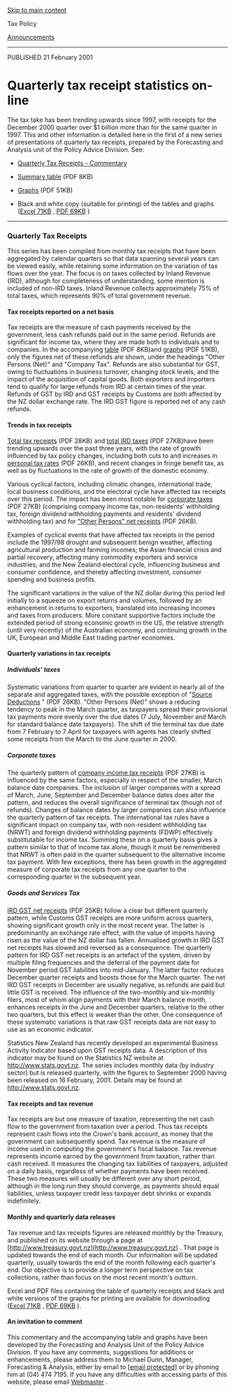 [Skip to main content](#main-content-tp)

Tax Policy

[Announcements](/news#sortCriteria=%40irsctpdate%20descending&numberOfResults=25&f-tpYearFacet=2001)

* * *

PUBLISHED 21 February 2001

Quarterly tax receipt statistics on-line
========================================

The tax take has been trending upwards since 1997, with receipts for the December 2000 quarter over $1 billion more than for the same quarter in 1997. This and other information is detailed here in the first of a new series of presentations of quarterly tax receipts, prepared by the Forecasting and Analysis unit of the Policy Advice Division. See:

*   [Quarterly Tax Receipts - Commentary](/news/2001/2001-02-21-quarterly-tax-receipt-statistics-line#commentary)
    
*   [Summary table](/-/media/project/ir/tp/news/2001/2001-02-21-quarterly-tax-receipt-statistics-line/2001-02-21-quarterly-tax-receipts-summary-table-pdf.pdf?sc_lang=en&modified=20200910060312&hash=4394A287BF1615B6E23ECA4690A40310)
     (PDF 8KB)
*   [Graphs](/-/media/project/ir/tp/news/2001/2001-02-21-quarterly-tax-receipt-statistics-line/2001-02-21-quarterly-tax-receipts-graphs-pdf.pdf?sc_lang=en&modified=20200910060314&hash=19D355A1D91328C8404D234E005ADC2F)
     (PDF 51KB)
*   Black and white copy (suitable for printing) of the tables and graphs ([Excel 71KB](/sites/default/files/news/2001-02-21-quarterly-tax-receipts-graphs-black-and-white.xls)
    , [PDF 69KB](/-/media/project/ir/tp/news/2001/2001-02-21-quarterly-tax-receipt-statistics-line/2001-02-21-quarterly-tax-receipts-graphs-black-and-white-pdf.pdf?sc_lang=en&modified=20200910060322&hash=51BE163CFB72E7DE8C48FA7349835137)
    )

* * *

### Quarterly Tax Receipts

This series has been compiled from monthly tax receipts that have been aggregated by calendar quarters so that data spanning several years can be viewed easily, while retaining some information on the variation of tax flows over the year. The focus is on taxes collected by Inland Revenue (IRD), although for completeness of understanding, some mention is included of non-IRD taxes. Inland Revenue collects approximately 75% of total taxes, which represents 90% of total government revenue.

#### Tax receipts reported on a net basis

Tax receipts are the measure of cash payments received by the government, less cash refunds paid out in the same period. Refunds are significant for income tax, where they are made both to individuals and to companies. In the accompanying [table](/-/media/project/ir/tp/news/2001/2001-02-21-quarterly-tax-receipt-statistics-line/2001-02-21-quarterly-tax-receipts-summary-table-pdf.pdf?sc_lang=en&modified=20200910060312&hash=4394A287BF1615B6E23ECA4690A40310)
 (PDF 8KB)and [graphs](/-/media/project/ir/tp/news/2001/2001-02-21-quarterly-tax-receipt-statistics-line/2001-02-21-quarterly-tax-receipts-graphs-pdf.pdf?sc_lang=en&modified=20200910060314&hash=19D355A1D91328C8404D234E005ADC2F)
 (PDF 51KB), only the figures net of these refunds are shown, under the headings "Other Persons (Net)" and "Company Tax". Refunds are also substantial for GST, owing to fluctuations in business turnover, changing stock levels, and the impact of the acquisition of capital goods. Both exporters and importers tend to qualify for large refunds from IRD at certain times of the year. Refunds of GST by IRD and GST receipts by Customs are both affected by the NZ dollar exchange rate. The IRD GST figure is reported net of any cash refunds.

#### Trends in tax receipts

[Total tax receipts](/-/media/project/ir/tp/news/2001/2001-02-21-quarterly-tax-receipt-statistics-line/2001-02-21-quarterly-tax-receipts-total-tax-pdf.pdf?sc_lang=en&modified=20200910060315&hash=CDB617EDD2FB8A6860F25E7B6F4ABCF9)
 (PDF 28KB) and [total IRD taxes](/-/media/project/ir/tp/news/2001/2001-02-21-quarterly-tax-receipt-statistics-line/2001-02-21-quarterly-tax-receipts-total-tax-ird-pdf.pdf?sc_lang=en&modified=20200910060316&hash=262C1D060322FB8330D7A83D831D4A31)
 (PDF 27KB)have been trending upwards over the past three years, with the rate of growth influenced by tax policy changes, including both cuts to and increases in [personal tax rates](/-/media/project/ir/tp/news/2001/2001-02-21-quarterly-tax-receipt-statistics-line/2001-02-21-quarterly-tax-receipts-total-tax-individuals-pdf.pdf?sc_lang=en&modified=20200910060318&hash=4A4A62999A46E5897F70B852BE3E27BE)
 (PDF 26KB), and recent changes in fringe benefit tax, as well as by fluctuations in the rate of growth of the domestic economy.

Various cyclical factors, including climatic changes, international trade, local business conditions, and the electoral cycle have affected tax receipts over this period. The impact has been most notable for [corporate taxes](/-/media/project/ir/tp/news/2001/2001-02-21-quarterly-tax-receipt-statistics-line/2001-02-21-quarterly-tax-receipts-total-tax-corporate-pdf.pdf?sc_lang=en&modified=20200910060319&hash=9251910C187785452AAACCDD6FF0977A)
 (PDF 27KB) (comprising company income tax, non-residents' withholding tax, foreign dividend withholding payments and residents' dividend withholding tax) and for ["Other Persons" net receipts](/-/media/project/ir/tp/news/2001/2001-02-21-quarterly-tax-receipt-statistics-line/2001-02-21-quarterly-tax-receipts-total-tax-individuals-pdf.pdf?sc_lang=en&modified=20200910060318&hash=4A4A62999A46E5897F70B852BE3E27BE)
 (PDF 26KB).

Examples of cyclical events that have affected tax receipts in the period include the 1997/98 drought and subsequent benign weather, affecting agricultural production and farming incomes; the Asian financial crisis and partial recovery, affecting many commodity exporters and service industries; and the New Zealand electoral cycle, influencing business and consumer confidence, and thereby affecting investment, consumer spending and business profits.

The significant variations in the value of the NZ dollar during this period led initially to a squeeze on export returns and volumes, followed by an enhancement in returns to exporters, translated into increasing incomes and taxes from producers. More constant supportive factors include the extended period of strong economic growth in the US, the relative strength (until very recently) of the Australian economy, and continuing growth in the UK, European and Middle East trading partner economies.

#### Quarterly variations in tax receipts

##### Individuals' taxes

Systematic variations from quarter to quarter are evident in nearly all of the separate and aggregated taxes, with the possible exception of "[Source Deductions](/-/media/project/ir/tp/news/2001/2001-02-21-quarterly-tax-receipt-statistics-line/2001-02-21-quarterly-tax-receipts-total-tax-individuals-pdf.pdf?sc_lang=en&modified=20200910060318&hash=4A4A62999A46E5897F70B852BE3E27BE)
" (PDF 26KB). "Other Persons (Net)" shows a reducing tendency to peak in the March quarter, as taxpayers spread their provisional tax payments more evenly over the due dates (7 July, November and March for standard balance date taxpayers). The shift of the terminal tax due date from 7 February to 7 April for taxpayers with agents has clearly shifted some receipts from the March to the June quarter in 2000.

##### Corporate taxes

The quarterly pattern of [company income tax receipts](/-/media/project/ir/tp/news/2001/2001-02-21-quarterly-tax-receipt-statistics-line/2001-02-21-quarterly-tax-receipts-total-tax-corporate-pdf.pdf?sc_lang=en&modified=20200910060319&hash=9251910C187785452AAACCDD6FF0977A)
 (PDF 27KB) is influenced by the same factors, especially in respect of the smaller, March balance date companies. The inclusion of larger companies with a spread of March, June, September and December balance dates does alter the pattern, and reduces the overall significance of terminal tax (though not of refunds). Changes of balance dates by larger companies can also influence the quarterly pattern of tax receipts. The international tax rules have a significant impact on company tax, with non-resident withholding tax (NRWT) and foreign dividend withholding payments (FDWP) effectively substitutable for income tax. Summing these on a quarterly basis gives a pattern similar to that of income tax alone, though it must be remembered that NRWT is often paid in the quarter subsequent to the alternative income tax payment. With few exceptions, there has been growth in the aggregated measure of corporate tax receipts from any one quarter to the corresponding quarter in the subsequent year.

##### Goods and Services Tax

[IRD GST net receipts](/-/media/project/ir/tp/news/2001/2001-02-21-quarterly-tax-receipt-statistics-line/2001-02-21-quarterly-tax-receipts-total-tax-gst-pdf.pdf?sc_lang=en&modified=20200910060321&hash=90E0341E64B002C80EE66B4897A8E7B6)
 (PDF 25KB) follow a clear but different quarterly pattern, while Customs GST receipts are more uniform across quarters, showing significant growth only in the most recent year. The latter is predominantly an exchange rate effect, with the value of imports having risen as the value of the NZ dollar has fallen. Annualised growth in IRD GST net receipts has slowed and reversed as a consequence. The quarterly pattern for IRD GST net receipts is an artefact of the system, driven by multiple filing frequencies and the deferral of the payment date for November period GST liabilities into mid-January. The latter factor reduces December quarter receipts and boosts those for the March quarter. The net IRD GST receipts in December are usually negative, as refunds are paid but little GST is received. The influence of the two-monthly and six-monthly filers, most of whom align payments with their March balance month, enhances receipts in the June and December quarters, relative to the other two quarters, but this effect is weaker than the other. One consequence of these systematic variations is that raw GST receipts data are not easy to use as an economic indicator.

Statistics New Zealand has recently developed an experimental Business Activity Indicator based upon GST receipts data. A description of this indicator may be found on the Statistics NZ website at http://www.stats.govt.nz. The series includes monthly data (by industry sector) but is released quarterly, with the figures to September 2000 having been released on 16 February, 2001. Details may be found at http://www.stats.govt.nz.

#### Tax receipts and tax revenue

Tax receipts are but one measure of taxation, representing the net cash flow to the government from taxation over a period. Thus tax receipts represent cash flows into the Crown's bank account, as money that the government can subsequently spend. Tax revenue is the measure of income used in computing the government's fiscal balance. Tax revenue represents income earned by the government from taxation, rather than cash received. It measures the changing tax liabilities of taxpayers, adjusted on a daily basis, regardless of whether payments have been received. These two measures will usually be different over any short period, although in the long run they should converge, as payments should equal liabilities, unless taxpayer credit less taxpayer debt shrinks or expands indefinitely.

#### Monthly and quarterly data releases

Tax revenue and tax receipts figures are released monthly by the Treasury, and published on its website through a page at [http://www.treasury.govt.nz](http://www.treasury.govt.nz)
. That page is updated towards the end of each month. Our information will be updated quarterly, usually towards the end of the month following each quarter's end. Our objective is to provide a longer term perspective on tax collections, rather than focus on the most recent month's outturn.

Excel and PDF files containing the table of quarterly receipts and black and white versions of the graphs for printing are available for downloading ([Excel 71KB](/sites/default/files/news/2001-02-21-quarterly-tax-receipts-graphs-black-and-white.xls)
, [PDF 69KB](/-/media/project/ir/tp/news/2001/2001-02-21-quarterly-tax-receipt-statistics-line/2001-02-21-quarterly-tax-receipts-graphs-black-and-white-pdf.pdf?sc_lang=en&modified=20200910060322&hash=51BE163CFB72E7DE8C48FA7349835137)
).

#### An invitation to comment

This commentary and the accompanying table and graphs have been developed by the Forecasting and Analysis Unit of the Policy Advice Division. If you have any comments, suggestions for additions or enhancements, please address them to Michael Dunn, Manager, Forecasting & Analysis, either by email to [\[email protected\]](/cdn-cgi/l/email-protection#0e63676d666f6b62206a7b60604e677c6a206961787a206074)
 or by phoning him at (04) 474 7195. If you have any difficulties with accessing parts of this website, please email [Webmaster](/cdn-cgi/l/email-protection#97e7f8fbfef4eeb9e0f2f5faf6e4e3f2e5d7fee5f3b9f0f8e1e3b9f9ed)
.